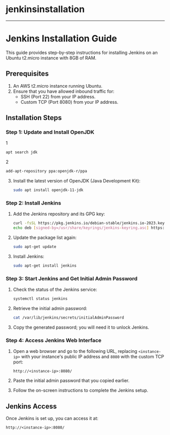 # jenkinsinstallation

---

# Jenkins Installation Guide

This guide provides step-by-step instructions for installing Jenkins on an Ubuntu t2.micro instance with 8GB of RAM.

## Prerequisites

1. An AWS t2.micro instance running Ubuntu.
2. Ensure that you have allowed inbound traffic for:
   - SSH (Port 22) from your IP address.
   - Custom TCP (Port 8080) from your IP address.
   
## Installation Steps

### Step 1: Update and Install OpenJDK
1 
```bash
apt search jdk
```
2 
```bash
add-apt-repository ppa:openjdk-r/ppa
```

3. Install the latest version of OpenJDK (Java Development Kit):

   ```bash
   sudo apt install openjdk-11-jdk
   ```

### Step 2: Install Jenkins

1. Add the Jenkins repository and its GPG key:

   ```bash
   curl -fsSL https://pkg.jenkins.io/debian-stable/jenkins.io-2023.key | sudo tee /usr/share/keyrings/jenkins-keyring.asc > /dev/null
   echo deb [signed-by=/usr/share/keyrings/jenkins-keyring.asc] https://pkg.jenkins.io/debian-stable binary/ | sudo tee /etc/apt/sources.list.d/jenkins.list > /dev/null
   ```

2. Update the package list again:

   ```bash
   sudo apt-get update
   ```

3. Install Jenkins:

   ```bash
   sudo apt-get install jenkins
   ```

### Step 3: Start Jenkins and Get Initial Admin Password

1. Check the status of the Jenkins service:

   ```bash
   systemctl status jenkins
   ```

2. Retrieve the initial admin password:

   ```bash
   cat /var/lib/jenkins/secrets/initialAdminPassword
   ```

3. Copy the generated password; you will need it to unlock Jenkins.

### Step 4: Access Jenkins Web Interface

1. Open a web browser and go to the following URL, replacing `<instance-ip>` with your instance's public IP address and `8080` with the custom TCP port:

   ```
   http://<instance-ip>:8080/
   ```

2. Paste the initial admin password that you copied earlier.

3. Follow the on-screen instructions to complete the Jenkins setup.

## Jenkins Access

Once Jenkins is set up, you can access it at:

```
http://<instance-ip>:8080/
```

